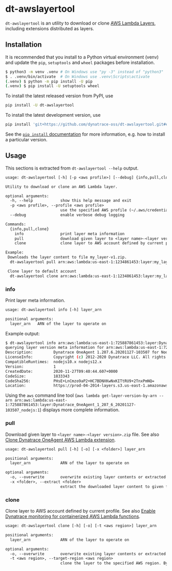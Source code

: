 # dt-awslayertool

`dt-awslayertool` is an utility to download or clone
[AWS Lambda Layers](https://docs.aws.amazon.com/lambda/latest/dg/configuration-layers.html),
including extensions distributed as layers.

## Installation

It is recommended that you install to a Python virtual environment (venv)
and update the `pip`, `setuptools` and `wheel` packages before installation.

```bash
$ python3 -m venv .venv # On Windows use "py -3" instead of "python3"
$ . .venv/bin/activate  # On Windows use .venv\Scripts\activate
(.venv) $ python -m pip install -U pip
(.venv) $ pip install -U setuptools wheel
```

To install the latest released version from PyPI, use

```bash
pip install -U dt-awslayertool
```

To install the latest development version, use

```bash
pip install 'git+https://github.com/dynatrace-oss/dt-awslayertool.git#egg=dt-awslayertool'
```

See the [`pip install` documentation](https://pip.pypa.io/en/stable/cli/pip_install/#git)
for more information, e.g. how to install a particular version.

## Usage

This sections is extracted from `dt-awslayertool --help` output.

```txt
usage: dt-awslayertool [-h] [-p <aws profile>] [--debug] {info,pull,clone} ...

Utility to download or clone an AWS Lambda layer.

optional arguments:
  -h, --help            show this help message and exit
  -p <aws profile>, --profile <aws profile>
                        use the specified AWS profile (~/.aws/credentials)
  --debug               enable verbose debug logging

Commands:
  {info,pull,clone}
    info                print layer meta information
    pull                download given layer to <layer name>-<layer version>.zip file
    clone               clone layer to AWS account defined by current profile

Example:
 Downloads the layer content to file my_layer-v1.zip.
  dt-awslayertool pull arn:aws:lambda:us-east-1:1234861453:layer:my_layer:1

 Clone layer to default account
  dt-awslayertool clone arn:aws:lambda:us-east-1:1234861453:layer:my_layer:1
```

### info

Print layer meta information.

```txt
usage: dt-awslayertool info [-h] layer_arn

positional arguments:
  layer_arn   ARN of the layer to operate on
```

Example output:

```bash
$ dt-awslayertool info arn:aws:lambda:us-east-1:725887861453:layer:Dynatrace_OneAgent_1_207_6_20201127-103507_nodejs:1
querying layer version meta information for arn:aws:lambda:us-east-1:725887861453:layer:Dynatrace_OneAgent_1_207_6_20201127-103507_nodejs:1
Description:         Dynatrace OneAgent 1.207.6.20201127-103507 for Node.js runtime.
LicenseInfo:         Copyright (c) 2012-2020 Dynatrace LLC. All rights reserved.
CompatibleRuntimes:  nodejs10.x nodejs12.x
Version:             1
CreatedDate:         2020-11-27T09:40:44.607+0000
CodeSize:            1833343
CodeSha256:          PHsE+LnCmzo9aP2+HC7BDNXKwNxKITtRU9+2TnxPmNQ=
Location:            https://prod-04-2014-layers.s3.us-east-1.amazonaws.com/snapshots/725887861453/Dynatrace_OneAgent_1_207_6_20201127-103507_nodejs-75cf9f3f-85f9-4134-a48c-d11acc158daf?versionId=...
```

Using the `aws` command line tool (`aws lambda get-layer-version-by-arn --arn arn:aws:lambda:us-east-1:725887861453:layer:Dynatrace_OneAgent_1_207_6_20201127-103507_nodejs:1`)
displays more complete information.

### pull

Download given layer to `<layer name>-<layer version>.zip` file.
See also [Clone Dynatrace OneAgent AWS Lambda extension](docs/CloneExtensionHowto.md).

```txt
usage: dt-awslayertool pull [-h] [-o] [-x <folder>] layer_arn

positional arguments:
  layer_arn             ARN of the layer to operate on

optional arguments:
  -o, --overwrite       overwrite existing layer contents or extracted folders
  -x <folder>, --extract <folder>
                        extract the downloaded layer content to given folder
```

### clone

Clone layer to AWS account defined by current profile.
See also [Enable Dynatrace monitoring for containerized AWS Lambda functions](docs/ContainerizedLambdaHowto.md).

```txt
usage: dt-awslayertool clone [-h] [-o] [-t <aws region>] layer_arn

positional arguments:
  layer_arn             ARN of the layer to operate on

optional arguments:
  -o, --overwrite       overwrite existing layer contents or extracted folders
  -t <aws region>, --target-region <aws region>
                        clone the layer to the specified AWS region. By default, the region of the source ARN is used
```
